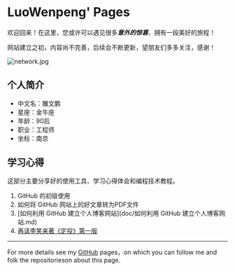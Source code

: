 # LuoWenpeng' Pages

欢迎回来！在这里，您或许可以遇见很多***意外的惊喜***、拥有一段美好的旅程！

网站建立之初，内容尚不完善，后续会不断更新，望朋友们多多关注，感谢！

![network.jpg](../images/network.jpg)

## 个人简介

- 中文名：雒文鹏
- 星座：金牛座
- 年龄：90后
- 职业：工程师
- 坐标：南京

## 学习心得

这部分主要分享好的使用工具、学习心得体会和编程技术教程。

1. GitHub 的初级使用
2. 如何将 GitHub 网站上的好文章转为PDF文件
3. [如何利用 GitHub 建立个人博客网站](doc/如何利用 GitHub 建立个人博客网站.md)
4. [再读李笑来著《定投》第一版](doc/doc/再读《定投》第一版.md)

---
For more details see my [GitHub](https://guides.github.com/luowenpeng) pages，on which you can follow me and folk the repositorieson about this page.

